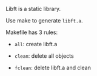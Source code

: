 Libft is a static library.

Use make to generate `libft.a`.

Makefile has 3 rules:

  * `all`: create libft.a
  
  * `clean`: delete all objects
  
  * `fclean`: delete libft.a and clean
